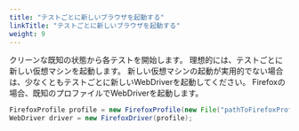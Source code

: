 ```yaml
---
title: "テストごとに新しいブラウザを起動する"
linkTitle: "テストごとに新しいブラウザを起動する"
weight: 9
---
```



クリーンな既知の状態から各テストを開始します。
理想的には、テストごとに新しい仮想マシンを起動します。
新しい仮想マシンの起動が実用的でない場合は、少なくともテストごとに新しいWebDriverを起動してください。
Firefoxの場合、既知のプロファイルでWebDriverを起動します。

```java
FirefoxProfile profile = new FirefoxProfile(new File("pathToFirefoxProfile"));
WebDriver driver = new FirefoxDriver(profile);
```
